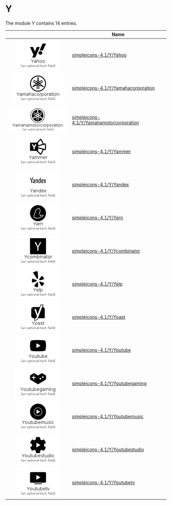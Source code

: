 # Y

The module Y contains 14 entries.



| |Name|
|:---:|---|
|![Yahoo](../simpleicons-4.1/Y/Yahoo.element.png)|[simpleicons-4.1/Y/Yahoo](../simpleicons-4.1/Y/Yahoo.md)
|![Yamahacorporation](../simpleicons-4.1/Y/Yamahacorporation.element.png)|[simpleicons-4.1/Y/Yamahacorporation](../simpleicons-4.1/Y/Yamahacorporation.md)
|![Yamahamotorcorporation](../simpleicons-4.1/Y/Yamahamotorcorporation.element.png)|[simpleicons-4.1/Y/Yamahamotorcorporation](../simpleicons-4.1/Y/Yamahamotorcorporation.md)
|![Yammer](../simpleicons-4.1/Y/Yammer.element.png)|[simpleicons-4.1/Y/Yammer](../simpleicons-4.1/Y/Yammer.md)
|![Yandex](../simpleicons-4.1/Y/Yandex.element.png)|[simpleicons-4.1/Y/Yandex](../simpleicons-4.1/Y/Yandex.md)
|![Yarn](../simpleicons-4.1/Y/Yarn.element.png)|[simpleicons-4.1/Y/Yarn](../simpleicons-4.1/Y/Yarn.md)
|![Ycombinator](../simpleicons-4.1/Y/Ycombinator.element.png)|[simpleicons-4.1/Y/Ycombinator](../simpleicons-4.1/Y/Ycombinator.md)
|![Yelp](../simpleicons-4.1/Y/Yelp.element.png)|[simpleicons-4.1/Y/Yelp](../simpleicons-4.1/Y/Yelp.md)
|![Yoast](../simpleicons-4.1/Y/Yoast.element.png)|[simpleicons-4.1/Y/Yoast](../simpleicons-4.1/Y/Yoast.md)
|![Youtube](../simpleicons-4.1/Y/Youtube.element.png)|[simpleicons-4.1/Y/Youtube](../simpleicons-4.1/Y/Youtube.md)
|![Youtubegaming](../simpleicons-4.1/Y/Youtubegaming.element.png)|[simpleicons-4.1/Y/Youtubegaming](../simpleicons-4.1/Y/Youtubegaming.md)
|![Youtubemusic](../simpleicons-4.1/Y/Youtubemusic.element.png)|[simpleicons-4.1/Y/Youtubemusic](../simpleicons-4.1/Y/Youtubemusic.md)
|![Youtubestudio](../simpleicons-4.1/Y/Youtubestudio.element.png)|[simpleicons-4.1/Y/Youtubestudio](../simpleicons-4.1/Y/Youtubestudio.md)
|![Youtubetv](../simpleicons-4.1/Y/Youtubetv.element.png)|[simpleicons-4.1/Y/Youtubetv](../simpleicons-4.1/Y/Youtubetv.md)

